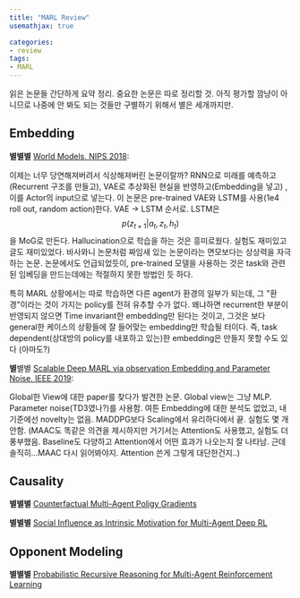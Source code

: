 ```yaml
---
title: "MARL Review"
usemathjax: true

categories:
- review
tags:
- MARL
---
```




읽은 논문들 간단하게 요약 정리. 중요한 논문은 따로 정리할 것. 아직 평가할 깜냥이 아니므로 나중에 안 봐도 되는 것들만 구별하기 위해서 별은 세개까지만.



## Embedding

**별별별** [World Models. NIPS 2018]((https://arxiv.org/abs/1803.10122)):

이제는 너무 당연해져버려서 식상해져버린 논문이랄까? RNN으로 미래를 예측하고(Recurrent 구조를 만들고), VAE로 추상화된 현실을 반영하고(Embedding을 넣고) , 이를 Actor의 input으로 넣는다. 이 논문은 pre-trained VAE와 LSTM를 사용(1e4 roll out, random action)한다. VAE -> LSTM 순서로. LSTM은 
$$p(z_{t+1}|a_{t}, z_{t}, h_{t})$$
을 MoG로 만든다. Hallucination으로 학습을 하는 것은 흥미로웠다. 실험도 재미있고 글도 재미있었다. 바사와니 논문처럼 짜임새 있는 논문이라는 면모보다는 상상력을 자극하는 논문. 논문에서도 언급되었듯이, pre-trained 모델을 사용하는 것은 task와 관련된 임베딩을 만드는데에는 적절하지 못한 방법인 듯 하다. 

특히 MARL 상황에서는 따로 학습하면 다른 agent가 환경의 일부가 되는데, 그 "환경"이라는 것이 가지는 policy를 전혀 유추할 수가 없다. 왜냐하면 recurrent한 부분이 반영되지 않으면 Time invariant한 embedding만 된다는 것이고, 그것은 보다 general한 케이스의 상황들에 잘 들어맞는 embedding만 학습될 터이다. 즉, task dependent(상대방의 policy를 내포하고 있는)한 embedding은 만들지 못할 수도 있다 (아마도?)



**별**별별 [Scalable Deep MARL via observation Embedding and Parameter Noise. IEEE 2019]((https://ieeexplore.ieee.org/abstract/document/8698861)):

Global한 View에 대한 paper를 찾다가 발견한 논문. Global view는 그냥 MLP. Parameter noise(TD3였나?)를 사용함.  여튼 Embedding에 대한 분석도 없었고, 내 기준에선 novelty는 없음. MADDPG보다 Scaling에서 유리하다에서 끝. 실험도 몇 개 안함. (MAAC도 똑같은 의견을 제시하지만 거기서는 Attention도 사용했고, 실험도 더 풍부했음. Baseline도 다양하고 Attention에서 어떤 효과가 나오는지 잘 나타남. 근데 솔직히...MAAC 다시 읽어봐야지. Attention 쓴게 그렇게 대단한건지..) 



## Causality

**별별별** [Counterfactual Multi-Agent Poligy Gradients](https://arxiv.org/abs/1705.08926)

**별별별** [Social Influence as Intrinsic Motivation for Multi-Agent Deep RL](https://arxiv.org/abs/1810.08647)





## Opponent Modeling

**별별별** [Probabilistic Recursive Reasoning for Multi-Agent Reinforcement Learning](https://openreview.net/pdf?id=rkl6As0cF7)